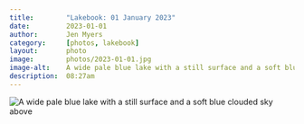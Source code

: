 ```yaml
---
title:        "Lakebook: 01 January 2023"
date:         2023-01-01
author:       Jen Myers
category:     [photos, lakebook]
layout:       photo
image:        photos/2023-01-01.jpg
image-alt:    A wide pale blue lake with a still surface and a soft blue clouded sky above
description:  08:27am
---
```


<div><img alt="A wide pale blue lake with a still surface and a soft blue clouded sky above" src="{{ site.baseurl }}/images/photos/2023-01-01.jpg" /></div>
